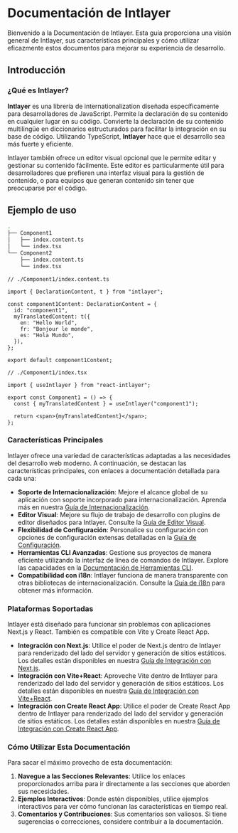 # Documentación de Intlayer

Bienvenido a la Documentación de Intlayer. Esta guía proporciona una visión general de Intlayer, sus características principales y cómo utilizar eficazmente estos documentos para mejorar su experiencia de desarrollo.

## Introducción

### ¿Qué es Intlayer?

**Intlayer** es una librería de internationalization diseñada específicamente para desarrolladores de JavaScript. Permite la declaración de su contenido en cualquier lugar en su código. Convierte la declaración de su contenido multilingüe en diccionarios estructurados para facilitar la integración en su base de código. Utilizando TypeScript, **Intlayer** hace que el desarrollo sea más fuerte y eficiente.

Intlayer también ofrece un editor visual opcional que le permite editar y gestionar su contenido fácilmente. Este editor es particularmente útil para desarrolladores que prefieren una interfaz visual para la gestión de contenido, o para equipos que generan contenido sin tener que preocuparse por el código.

## Ejemplo de uso

```bash
.
├── Component1
│   ├── index.content.ts
│   └── index.tsx
└── Component2
    ├── index.content.ts
    └── index.tsx
```

```tsx
// ./Component1/index.content.ts

import { DeclarationContent, t } from "intlayer";

const component1Content: DeclarationContent = {
  id: "component1",
  myTranslatedContent: t({
    en: "Hello World",
    fr: "Bonjour le monde",
    es: "Hola Mundo",
  }),
};

export default component1Content;
```

```tsx
// ./Component1/index.tsx

import { useIntlayer } from "react-intlayer";

export const Component1 = () => {
  const { myTranslatedContent } = useIntlayer("component1");

  return <span>{myTranslatedContent}</span>;
};
```

### Características Principales

Intlayer ofrece una variedad de características adaptadas a las necesidades del desarrollo web moderno. A continuación, se destacan las características principales, con enlaces a documentación detallada para cada una:

- **Soporte de Internacionalización**: Mejore el alcance global de su aplicación con soporte incorporado para internacionalización. Aprenda más en nuestra [Guía de Internacionalización](https://github.com/aymericzip/intlayer/blob/main/docs/docs/intlayer_with_i18n_es.md).
- **Editor Visual**: Mejore su flujo de trabajo de desarrollo con plugins de editor diseñados para Intlayer. Consulte la [Guía de Editor Visual](https://github.com/aymericzip/intlayer/blob/main/docs/docs/intlayer_editor_es.md).
- **Flexibilidad de Configuración**: Personalice su configuración con opciones de configuración extensas detalladas en la [Guía de Configuración](https://github.com/aymericzip/intlayer/blob/main/docs/docs/configuration_es.md).
- **Herramientas CLI Avanzadas**: Gestione sus proyectos de manera eficiente utilizando la interfaz de línea de comandos de Intlayer. Explore las capacidades en la [Documentación de Herramientas CLI](https://github.com/aymericzip/intlayer/blob/main/docs/docs/intlayer_cli_es.md).
- **Compatibilidad con i18n**: Intlayer funciona de manera transparente con otras bibliotecas de internacionalización. Consulte la [Guía de i18n](https://github.com/aymericzip/intlayer/blob/main/docs/docs/intlayer_with_i18n_es.md) para obtener más información.

### Plataformas Soportadas

Intlayer está diseñado para funcionar sin problemas con aplicaciones Next.js y React. También es compatible con Vite y Create React App.

- **Integración con Next.js**: Utilice el poder de Next.js dentro de Intlayer para renderizado del lado del servidor y generación de sitios estáticos. Los detalles están disponibles en nuestra [Guía de Integración con Next.js](https://github.com/aymericzip/intlayer/blob/main/docs/docs/intlayer_with_nextjs_es.md).
- **Integración con Vite+React**: Aproveche Vite dentro de Intlayer para renderizado del lado del servidor y generación de sitios estáticos. Los detalles están disponibles en nuestra [Guía de Integración con Vite+React](https://github.com/aymericzip/intlayer/blob/main/docs/docs/intlayer_with_vite+react_es.md).
- **Integración con Create React App**: Utilice el poder de Create React App dentro de Intlayer para renderizado del lado del servidor y generación de sitios estáticos. Los detalles están disponibles en nuestra [Guía de Integración con Create React App](https://github.com/aymericzip/intlayer/blob/main/docs/docs/intlayer_with_create_react_app_es.md).

### Cómo Utilizar Esta Documentación

Para sacar el máximo provecho de esta documentación:

1. **Navegue a las Secciones Relevantes**: Utilice los enlaces proporcionados arriba para ir directamente a las secciones que aborden sus necesidades.
2. **Ejemplos Interactivos**: Donde estén disponibles, utilice ejemplos interactivos para ver cómo funcionan las características en tiempo real.
3. **Comentarios y Contribuciones**: Sus comentarios son valiosos. Si tiene sugerencias o correcciones, considere contribuir a la documentación.
